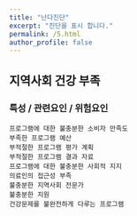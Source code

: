 ```yaml
---
title: "난다진단"
excerpt: "진단을 표시 합니다."
permalink: /5.html
author_profile: false
---
```

## 지역사회 건강 부족


### 특성 / 관련요인 / 위험요인

>   
    프로그램에 대한 불충분한 소비자 만족도
    부족한 프로그램 예산
    부적절한 프로그램 평가 계획
    부적절한 프로그램 결과 자료
    프로그램에 대한 불충분한 사회적 지지
    의료인의 접근성 부족
    불충분한 지역사회 전문가
    불충분한 지원
    건강문제를 불완전하게 다루는 프로그램
